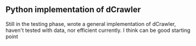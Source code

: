 ## Python implementation of dCrawler

Still in the testing phase, wrote a general implementation of dCrawler, haven't tested with data, nor efficient currently. I think can be good starting point
